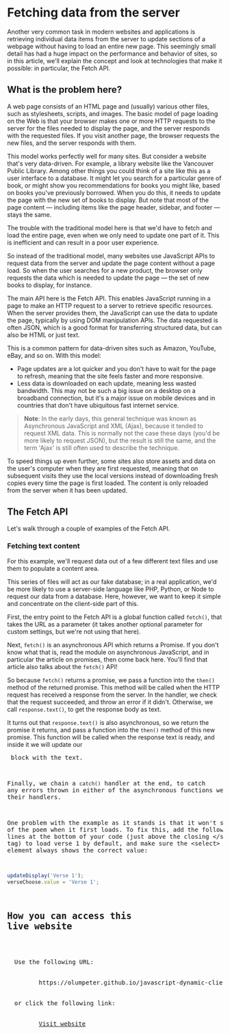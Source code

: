 # Fetching data from the server

Another very common task in modern websites and applications is retrieving 
individual data items from the server to update sections of a webpage without 
having to load an entire new page. This seemingly small detail has had a huge 
impact on the performance and behavior of sites, so in this article, we'll 
explain the concept and look at technologies that make it possible: in 
particular, the Fetch API.

## What is the problem here?

A web page consists of an HTML page and (usually) various other files, such 
as stylesheets, scripts, and images. The basic model of page loading on the 
Web is that your browser makes one or more HTTP requests to the server for 
the files needed to display the page, and the server responds with the 
requested files. If you visit another page, the browser requests the new 
files, and the server responds with them.

This model works perfectly well for many sites. But consider a website 
that's very data-driven. For example, a library website like the Vancouver 
Public Library. Among other things you could think of a site like this as a 
user interface to a database. It might let you search for a particular genre 
of book, or might show you recommendations for books you might like, based on 
books you've previously borrowed. When you do this, it needs to update the 
page with the new set of books to display. But note that most of the page 
content — including items like the page header, sidebar, and footer — stays 
the same.

The trouble with the traditional model here is that we'd have to fetch and 
load the entire page, even when we only need to update one part of it. This 
is inefficient and can result in a poor user experience.

So instead of the traditional model, many websites use JavaScript APIs to 
request data from the server and update the page content without a page load. 
So when the user searches for a new product, the browser only requests the 
data which is needed to update the page — the set of new books to display, 
for instance.

The main API here is the Fetch API. This enables JavaScript running in a page 
to make an HTTP request to a server to retrieve specific resources. When the 
server provides them, the JavaScript can use the data to update the page, 
typically by using DOM manipulation APIs. The data requested is often JSON, 
which is a good format for transferring structured data, but can also be HTML 
or just text.

This is a common pattern for data-driven sites such as Amazon, YouTube, eBay, 
and so on. With this model:

- Page updates are a lot quicker and you don't have to wait for the page to 
refresh, meaning that the site feels faster and more responsive.
- Less data is downloaded on each update, meaning less wasted bandwidth. This 
may not be such a big issue on a desktop on a broadband connection, but it's a 
major issue on mobile devices and in countries that don't have ubiquitous fast 
internet service.

>**Note**: In the early days, this general technique was known as Asynchronous 
JavaScript and XML (Ajax), because it tended to request XML data. This is 
normally not the case these days (you'd be more likely to request JSON), but 
the result is still the same, and the term 'Ajax' is still often used to 
describe the technique.

To speed things up even further, some sites also store assets and data on the 
user's computer when they are first requested, meaning that on subsequent 
visits they use the local versions instead of downloading fresh copies every 
time the page is first loaded. The content is only reloaded from the server 
when it has been updated.

## The Fetch API

Let's walk through a couple of examples of the Fetch API.

### Fetching text content

For this example, we'll request data out of a few different text files and 
use them to populate a content area.

This series of files will act as our fake database; in a real application, 
we'd be more likely to use a server-side language like PHP, Python, or Node 
to request our data from a database. Here, however, we want to keep it simple 
and concentrate on the client-side part of this.

First, the entry point to the Fetch API is a global function called `fetch()`, 
that takes the URL as a parameter (it takes another optional parameter for 
custom settings, but we're not using that here).

Next, `fetch()` is an asynchronous API which returns a Promise. If you don't 
know what that is, read the module on asynchronous JavaScript, and in 
particular the article on promises, then come back here. You'll find that 
article also talks about the `fetch()` API!

So because `fetch()` returns a promise, we pass a function into the `then()` 
method of the returned promise. This method will be called when the HTTP 
request has received a response from the server. In the handler, we check 
that the request succeeded, and throw an error if it didn't. Otherwise, we 
call `response.text()`, to get the response body as text.

It turns out that `response.text()` is also asynchronous, so we return the 
promise it returns, and pass a function into the `then()` method of this new 
promise. This function will be called when the response text is ready, and 
inside it we will update our <pre> block with the text.

Finally, we chain a `catch()` handler at the end, to catch any errors thrown 
in either of the asynchronous functions we called or their handlers.

One problem with the example as it stands is that it won't show any of the 
poem when it first loads. To fix this, add the following two lines at the 
bottom of your code (just above the closing &lt;/script&gt; tag) to load 
verse 1 by default, and make sure the &lt;select&gt; element always shows the 
correct value:

```js
updateDisplay('Verse 1');
verseChoose.value = 'Verse 1';
```

## How you can access this live website

<dl>
  Use the following URL:
  <dd>
    https://olumpeter.github.io/javascript-dynamic-client-side-scripting/022-fetching-data-from-the-server/fetching-text-content/active_learning/
  </dd>
  or click the following link:
  <dd>
    <a href="https://olumpeter.github.io/javascript-dynamic-client-side-scripting/022-fetching-data-from-the-server/fetching-text-content/active_learning">Visit website</a>
  </dd>
</dl>
